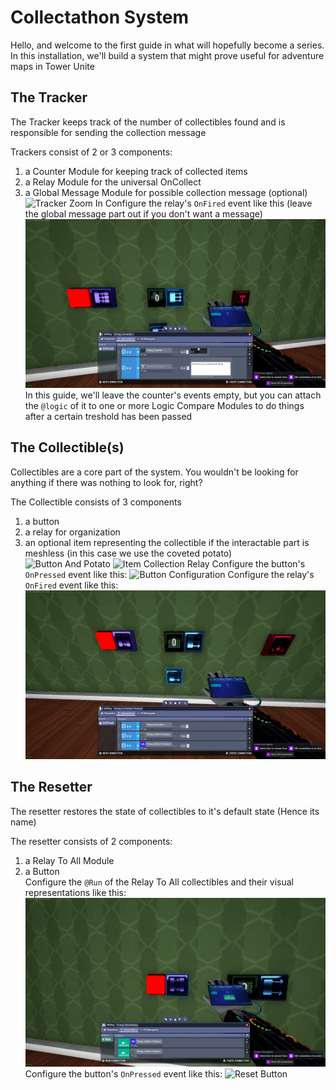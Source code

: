 # Collectathon System
Hello, and welcome to the first guide in what will hopefully become a series.\
In this installation, we'll build a system that might prove useful for adventure maps in Tower Unite
## The Tracker
The Tracker keeps track of the number of collectibles found and is responsible for sending the collection message

Trackers consist of 2 or 3 components:
1. a Counter Module for keeping track of collected items
2. a Relay Module for the universal OnCollect
3. a Global Message Module for possible collection message (optional)
![Tracker Zoom In](images/Collectathon_Tracker.png)
Configure the relay's ```OnFired``` event like this (leave the global message part out if you don't want a message)
![Main Relay Configuration](images/Collectathon_MainCollectibleRelay.png)
In this guide, we'll leave the counter's events empty, but you can attach the ```@logic``` of it to one or more Logic Compare Modules to do things after a certain treshold has been passed
## The Collectible(s)
Collectibles are a core part of the system.  You wouldn't be looking for anything if there was nothing to look for, right?

The Collectible consists of 3 components
1. a button
2. a relay for organization
3. an optional item representing the collectible if the interactable part is meshless (in this case we use the coveted potato)\
![Button And Potato](images/Collectathon_Potato.png)
![Item Collection Relay](images/Collectathon_CollectionRelay.png)
Configure the button's ```OnPressed``` event like this:
![Button Configuration](images/Collectathon_CollectibleButton.png)
Configure the relay's ```OnFired``` event like this:
![Relay Configuration](images/Collectathon_CollectibleRelay.png)
## The Resetter
The resetter restores the state of collectibles to it's default state (Hence its name)

The resetter consists of 2 components:
1. a Relay To All Module
2. a Button\
Configure the ```@Run``` of the Relay To All collectibles and their visual representations like this:
![Reset Relay](images/Collectathon_ResetRelay.png)
Configure the button's ```OnPressed``` event like this:
![Reset Button](images/Collectathon_ResetButton.png)
